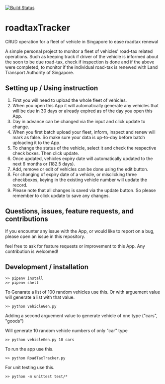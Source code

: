 [![Build Status](https://img.shields.io/endpoint.svg?url=https%3A%2F%2Factions-badge.atrox.dev%2FStewart86%2FroadtaxTracker%2Fbadge%3Fref%3Dmaster&style=flat)](https://actions-badge.atrox.dev/Stewart86/roadtaxTracker/goto?ref=master)

# roadtaxTracker
CRUD operation for a fleet of vehicle in Singapore to ease roadtax renewal

A simple personal project to monitor a fleet of vehicles' road-tax related operations. Such as keeping track if driver of the vehicle is informed about the soon to be due road-tax, check if inspection is done and if the above were completed, to monitor if the individual road-tax is renewed with Land Transport Authority of Singapore.

## Setting up / Using instruction
1. First you will need to upload the whole fleet of vehicles.
2. When you open this App it will automatically generate any vehicles that will be due in 30 days or already expired as of the day you open this App.
3. Day in advance can be changed via the input and click update to change.
4. When you first batch upload your fleet, inform, inspect and renew will mark as false. So make sure your data is up-to-day before batch uploading it to the App.
5. To change the status of the vehicle, select it and check the respective check boxes. Then click update.
6. Once updated, vehicles expiry date will automatically updated to the next 6 months or (182.5 days).
7. Add, remove or edit of vehicles can be done using the edit button.
8. For changing of expiry date of a vehicle, or misclicking three checkboxes, keying in the existing vehicle number will update the record.
9. Please note that all changes is saved via the update button. So please remember to click update to save any changes.

## Questions, issues, feature requests, and contributions
If you encounter any issue with the App, or would like to report on a bug, please open an issue in this repository.

feel free to ask for feature requests or improvement to this App. Any contribution is welcomed!

## Development / installation
```
>> pipenv install
>> pipenv shell

```
To Genarate a list of 100 random vehicles use this. Or with arguement value will generate a list with that value.
```
>> python vehicleGen.py
```
Adding a second arguement value to generate vehicle of one type ("cars", "goods")

Will generate 10 random vehicle numbers of only "car" type
```
>> python vehicleGen.py 10 cars
```


To run the app use this.
```
>> python RoadTaxTracker.py
```

For unit testing use this.
```
>> python -m unittest test/*
```
